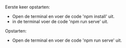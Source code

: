 Eerste keer opstarten:
- Open de terminal en voer de code 'npm install' uit.
- in de terminal voer de code 'npm run serve' uit.

Opstarten: 
- Open de terminal en voer de code 'npm run serve' uit.